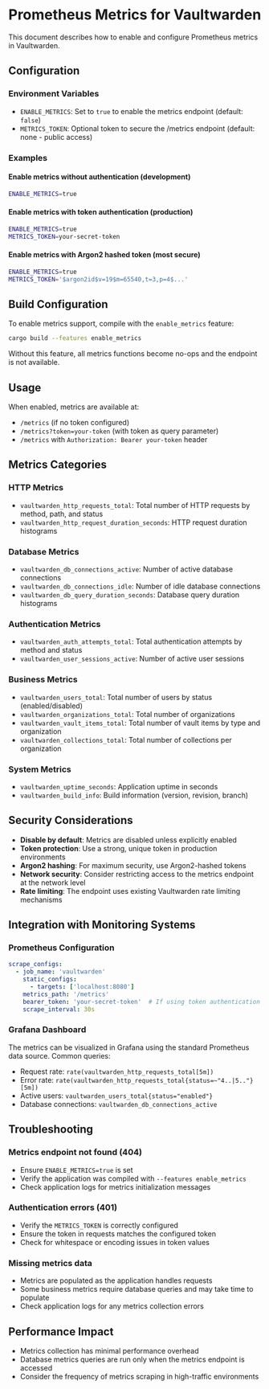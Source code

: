 # Prometheus Metrics for Vaultwarden

This document describes how to enable and configure Prometheus metrics in Vaultwarden.

## Configuration

### Environment Variables

- `ENABLE_METRICS`: Set to `true` to enable the metrics endpoint (default: `false`)
- `METRICS_TOKEN`: Optional token to secure the /metrics endpoint (default: none - public access)

### Examples

#### Enable metrics without authentication (development)
```bash
ENABLE_METRICS=true
```

#### Enable metrics with token authentication (production)
```bash
ENABLE_METRICS=true
METRICS_TOKEN=your-secret-token
```

#### Enable metrics with Argon2 hashed token (most secure)
```bash
ENABLE_METRICS=true
METRICS_TOKEN='$argon2id$v=19$m=65540,t=3,p=4$...'
```

## Build Configuration

To enable metrics support, compile with the `enable_metrics` feature:

```bash
cargo build --features enable_metrics
```

Without this feature, all metrics functions become no-ops and the endpoint is not available.

## Usage

When enabled, metrics are available at:
- `/metrics` (if no token configured)
- `/metrics?token=your-token` (with token as query parameter)
- `/metrics` with `Authorization: Bearer your-token` header

## Metrics Categories

### HTTP Metrics
- `vaultwarden_http_requests_total`: Total number of HTTP requests by method, path, and status
- `vaultwarden_http_request_duration_seconds`: HTTP request duration histograms

### Database Metrics
- `vaultwarden_db_connections_active`: Number of active database connections
- `vaultwarden_db_connections_idle`: Number of idle database connections
- `vaultwarden_db_query_duration_seconds`: Database query duration histograms

### Authentication Metrics
- `vaultwarden_auth_attempts_total`: Total authentication attempts by method and status
- `vaultwarden_user_sessions_active`: Number of active user sessions

### Business Metrics
- `vaultwarden_users_total`: Total number of users by status (enabled/disabled)
- `vaultwarden_organizations_total`: Total number of organizations
- `vaultwarden_vault_items_total`: Total number of vault items by type and organization
- `vaultwarden_collections_total`: Total number of collections per organization

### System Metrics
- `vaultwarden_uptime_seconds`: Application uptime in seconds
- `vaultwarden_build_info`: Build information (version, revision, branch)

## Security Considerations

- **Disable by default**: Metrics are disabled unless explicitly enabled
- **Token protection**: Use a strong, unique token in production environments
- **Argon2 hashing**: For maximum security, use Argon2-hashed tokens
- **Network security**: Consider restricting access to the metrics endpoint at the network level
- **Rate limiting**: The endpoint uses existing Vaultwarden rate limiting mechanisms

## Integration with Monitoring Systems

### Prometheus Configuration

```yaml
scrape_configs:
  - job_name: 'vaultwarden'
    static_configs:
      - targets: ['localhost:8080']
    metrics_path: '/metrics'
    bearer_token: 'your-secret-token'  # If using token authentication
    scrape_interval: 30s
```

### Grafana Dashboard

The metrics can be visualized in Grafana using the standard Prometheus data source. Common queries:

- Request rate: `rate(vaultwarden_http_requests_total[5m])`
- Error rate: `rate(vaultwarden_http_requests_total{status=~"4..|5.."}[5m])`
- Active users: `vaultwarden_users_total{status="enabled"}`
- Database connections: `vaultwarden_db_connections_active`

## Troubleshooting

### Metrics endpoint not found (404)
- Ensure `ENABLE_METRICS=true` is set
- Verify the application was compiled with `--features enable_metrics`
- Check application logs for metrics initialization messages

### Authentication errors (401)
- Verify the `METRICS_TOKEN` is correctly configured
- Ensure the token in requests matches the configured token
- Check for whitespace or encoding issues in token values

### Missing metrics data
- Metrics are populated as the application handles requests
- Some business metrics require database queries and may take time to populate
- Check application logs for any metrics collection errors

## Performance Impact

- Metrics collection has minimal performance overhead
- Database metrics queries are run only when the metrics endpoint is accessed
- Consider the frequency of metrics scraping in high-traffic environments